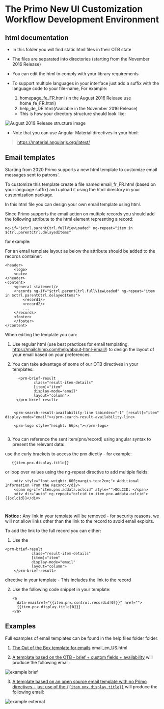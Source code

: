 # The Primo New UI Customization Workflow Development Environment


## html documentation

 - In this folder you will find static html files in their OTB state
 - The files are separated into directories (starting from the November 2016 Release)
 - You can edit the html to comply with your library requirements
 - To support multiple languages in your interface just add a suffix with the language code to your file-name,
   For example:

   1. homepage_fe_FR.html (in the August 2016 Release use home_fe_FR.html)
   2. help_de_DE.html(Available in the November 2016 Release)

   -    This is how your directory structure should look like:

 ![August 2016 Release structure image](../../help_files/htmlStructureAug.png "August 2016 Release structure")


 - Note that you can use Angular Material directives in your html:
 > https://material.angularjs.org/latest/


## Email templates
  Starting from 2020 Primo supports a new html template to customize email messages sent to patrons'.
  
  To customize this template create a file named email_fr_FR.html (based on your language suffix) and upload it using the html directory in your customization package.
  
  In this html file you can design your own email template using html.
  
  Since Primo supports the email action on multiple records you should add the following attribute to the html element represnting a record:
  
  ```ng-if="$ctrl.parentCtrl.fullViewLoaded" ng-repeat="item in $ctrl.parentCtrl.delayedItems"```
  
  for example:
  
  For an email template layout as below the attribute should be added to the records container:
  
  ```
  <header>
      <logo>
      <note>
  </header>
  <content>
      <general statement/>
      <records ng-if="$ctrl.parentCtrl.fullViewLoaded" ng-repeat="item in $ctrl.parentCtrl.delayedItems">
          <record1/>
          <record2/>
          ...
      </records>
      <footer>
      </footer>
  </content>  
  ```
  
  When editing the template you can:
  
  1. Use regular html (use best practices for email templating: https://mailchimp.com/help/about-html-email/) to design the layout of your email based on your preferences.
  
  2. You can take advantage of some of our OTB directives in your templates:
```
      <prm-brief-result
             class="result-item-details"
             [item]="item"
             display-mode="email"
             layout="column">
     </prm-brief-result>


    <prm-search-result-availability-line tabindex="-1" [result]="item" display-mode="email"></prm-search-result-availability-line>

    <prm-logo style="height: 66px;"></prm-logo>
    
 ```   
 3. You can reference the sent item(pnx/record) using angular syntax to present the relevant data:
 
  use the curly brackets to access the pnx diectly - for example: 
```
   {{item.pnx.display.title}}
```
  or loop over values using the ng-repeat directive to add multiple fields:
  
```<div dir="auto" ng-repeat="oclcid in     item.pnx.addata.oclcid">
    <div style="font-weight: 600;margin-top:2em;"> Additional Information From the Record:</div>
    <span ng-if="item.pnx.addata.oclcid" atyle="">OCLCID: </span>
    <div dir="auto" ng-repeat="oclcid in item.pnx.addata.oclcid">{{oclcid}}</div>
```
``` ```






**Notice :** Any link in your template will be removed - for security reasons, we will not allow links other than the link to the record to avoid email exploits.

To add the link to the full record you can either:
 1. Use the 
 
 ```
 <prm-brief-result
             class="result-item-details"
             [item]="item"
             display-mode="email"
             layout="column">
     </prm-brief-result>
 ```    
directive in your template - This includes the link to the record

2. Use the following code snippet in your template:

    ```
    <a
      data-emailref="{{item.pnx.control.recordid[0]}}" href="">
      {{item.pnx.display.title[0]}}
    </a>
    ```
     
 ## Examples        
        
 Full examples of email templates can be found in the help files folder folder:
 
   1. [The Out of the Box template for emails](../../help_files/email_en_US.html) email_en_US.html
   
   2. [A template based on the OTB - brief + custom fields + availability](../../help_files/email_en_US-brief+additionalField+availability.html)
    will produce the following email:
   
   ![example brief](../../help_files/example-bried-and-subject.png "example brief")     
 
   3. [A template based on an open source email template with no Primo directives - just use of the ```{{item.pnx.display.title}}```](../../help_files/email_en_US_Details.html)
    will produce the following email:
    
   ![example external](../../help_files/example-external.png "example external")




